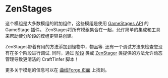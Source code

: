 # ZenStages

这个模组是大多数模组的附加组件，这些模组是使用 [GameStages API](https://minecraft.curseforge.com/projects/game-stages) 的 GameStage 插件。 ZenStages将所有模组集合在一起，允许简单的集成和工具来帮助使分阶段的模组更容易创建。

ZenStages带着有用的方法添加到怪物中，物品等. 还有一个调试方法来检查您没有在多个阶段进行调试. 同时，通过 [阶段](/Mods/GameStages/ZenStages/Stage/) 类或 [ZenStager](/Mods/GameStages/ZenStages/ZenStager/) 类提供的方法允许动态管理导致更清洁的 CraftTinfer 脚本！

更多关于模组的信息可以在 [曲线Forge 页面](https://minecraft.curseforge.com/projects/zenstages) 上找到。